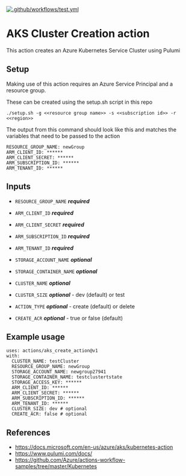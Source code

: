 [![.github/workflows/test.yml](https://github.com/gambtho/aks_create_action/actions/workflows/test.yml/badge.svg)](https://github.com/gambtho/aks_create_action/actions/workflows/test.yml)

# AKS Cluster Creation action

This action creates an Azure Kubernetes Service Cluster using Pulumi

## Setup

Making use of this action requires an Azure Service Principal and a resource group.

These can be created using the setup.sh script in this repo

```
./setup.sh -g <<resource group name>> -s <<subscription id>> -r <<region>>
```

The output from this command should look like this and matches the variables that need to be passed to the action

```
RESOURCE_GROUP_NAME: newGroup
ARM_CLIENT_ID: ******
ARM_CLIENT_SECRET: ******
ARM_SUBSCRIPTION_ID: ******
ARM_TENANT_ID: ******
```


## Inputs

* `RESOURCE_GROUP_NAME` ***required***
* `ARM_CLIENT_ID` ***required***
* `ARM_CLIENT_SECRET` ***required***
* `ARM_SUBSCRIPTION_ID` ***required***
* `ARM_TENANT_ID` ***required***
  
* `STORAGE_ACCOUNT_NAME` ***optional***
* `STORAGE_CONTAINER_NAME` ***optional***
* `CLUSTER_NAME` ***optional***
* `CLUSTER_SIZE` ***optional*** - dev (default) or test
* `ACTION_TYPE` ***optional*** - create (default) or delete
* `CREATE_ACR` ***optional*** - true or false (default)

## Example usage
```
uses: actions/aks_create_action@v1
with:
  CLUSTER_NAME: testCluster
  RESOURCE_GROUP_NAME: newGroup
  STORAGE_ACCOUNT_NAME: newgroup27941
  STORAGE_CONTAINER_NAME: testclustertstate
  STORAGE_ACCESS_KEY: ******
  ARM_CLIENT_ID: ******
  ARM_CLIENT_SECRET: ******
  ARM_SUBSCRIPTION_ID: ******
  ARM_TENANT_ID: ******
  CLUSTER_SIZE: dev # optional
  CREATE_ACR: false # optional
```

## References

* https://docs.microsoft.com/en-us/azure/aks/kubernetes-action
* https://www.pulumi.com/docs/
* https://github.com/Azure/actions-workflow-samples/tree/master/Kubernetes
